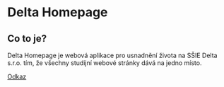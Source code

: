 # Delta Homepage
## Co to je?
Delta Homepage je webová aplikace pro usnadnění života na SŠIE Delta s.r.o.
tím, že všechny studijní webové stránky dává na jedno místo.

[Odkaz](https://delta.home.kg)